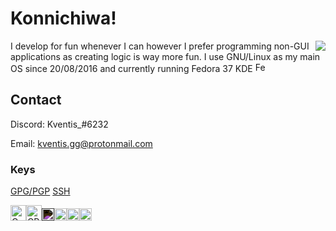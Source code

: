 
# Konnichiwa!

<img align="right" src="https://i.imgur.com/IQQnGTv.gif">

I develop for fun whenever I can however I prefer programming non-GUI applications as creating logic is way more fun. I use GNU/Linux as my main OS since 20/08/2016 and currently running Fedora 37 KDE  <img alt="Fedora" src="https://cdn.jsdelivr.net/gh/devicons/devicon/icons/fedora/fedora-original.svg" width=16px/>

## Contact

Discord: Kventis_#6232

Email: kventis.gg@protonmail.com

### Keys
[GPG/PGP](https://kventis.me/pgp.pub)
[SSH](https://kventis.me/ssh.pub)

 <img alt="C" src="https://cdn.jsdelivr.net/gh/devicons/devicon/icons/c/c-original.svg" width=25px /><img alt="CPP" src="https://cdn.jsdelivr.net/gh/devicons/devicon/icons/cplusplus/cplusplus-original.svg" width=25px /><img alt="Rust" style="filter: invert(100%);" src="https://cdn.jsdelivr.net/gh/devicons/devicon/icons/rust/rust-plain.svg" width=20px/><img alt="Golang" src="https://cdn.jsdelivr.net/gh/devicons/devicon/icons/go/go-original.svg" width=20px /><img alt="Kotlin" src="https://cdn.jsdelivr.net/gh/devicons/devicon/icons/kotlin/kotlin-original.svg" width=20px/><img alt=".NET" src="https://cdn.jsdelivr.net/gh/devicons/devicon/icons/dotnetcore/dotnetcore-original.svg" width=20px/>
